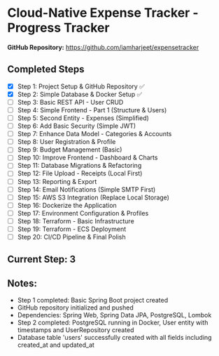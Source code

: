 # Cloud-Native Expense Tracker - Progress Tracker


**GitHub Repository:** https://github.com/iamharjeet/expensetracker

## Completed Steps
- [x] Step 1: Project Setup & GitHub Repository ✅
- [x] Step 2: Simple Database & Docker Setup ✅
- [ ] Step 3: Basic REST API - User CRUD
- [ ] Step 4: Simple Frontend - Part 1 (Structure & Users)
- [ ] Step 5: Second Entity - Expenses (Simplified)
- [ ] Step 6: Add Basic Security (Simple JWT)
- [ ] Step 7: Enhance Data Model - Categories & Accounts
- [ ] Step 8: User Registration & Profile
- [ ] Step 9: Budget Management (Basic)
- [ ] Step 10: Improve Frontend - Dashboard & Charts
- [ ] Step 11: Database Migrations & Refactoring
- [ ] Step 12: File Upload - Receipts (Local First)
- [ ] Step 13: Reporting & Export
- [ ] Step 14: Email Notifications (Simple SMTP First)
- [ ] Step 15: AWS S3 Integration (Replace Local Storage)
- [ ] Step 16: Dockerize the Application
- [ ] Step 17: Environment Configuration & Profiles
- [ ] Step 18: Terraform - Basic Infrastructure
- [ ] Step 19: Terraform - ECS Deployment
- [ ] Step 20: CI/CD Pipeline & Final Polish

## Current Step: 3

## Notes:
- Step 1 completed: Basic Spring Boot project created
- GitHub repository initialized and pushed
- Dependencies: Spring Web, Spring Data JPA, PostgreSQL, Lombok
- Step 2 completed: PostgreSQL running in Docker, User entity with timestamps and UserRepository created
- Database table 'users' successfully created with all fields including created_at and updated_at